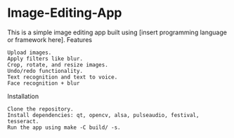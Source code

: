 # Image-Editing-App

This is a simple image editing app built using [insert programming language or framework here].
Features

    Upload images.
    Apply filters like blur.
    Crop, rotate, and resize images.
    Undo/redo functionality.
    Text recognition and text to voice.
    Face recognition + blur

Installation

    Clone the repository.
    Install dependencies: qt, opencv, alsa, pulseaudio, festival, tesseract.
    Run the app using make -C build/ -s.
